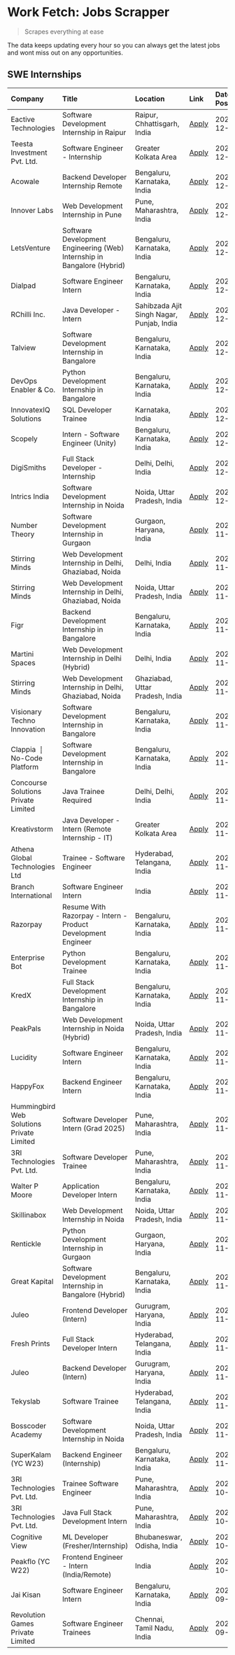 # Work Fetch: Jobs Scrapper
> Scrapes everything at ease

The data keeps updating every hour so you can always get the latest jobs and wont miss out on any opportunities.

## SWE Internships
<!--START_SECTION:workfetch-->
| Company                                   | Title                                                                   | Location                                  | Link                                                                                                                                                                                                                                        | Date Posted   |
|:------------------------------------------|:------------------------------------------------------------------------|:------------------------------------------|:--------------------------------------------------------------------------------------------------------------------------------------------------------------------------------------------------------------------------------------------|:--------------|
| Eactive Technologies                      | Software Development Internship in Raipur                               | Raipur, Chhattisgarh, India               | [Apply](https://in.linkedin.com/jobs/view/software-development-internship-in-raipur-at-eactive-technologies-4092436879?position=55&pageNum=0&refId=aagcw0DlH4InN6qYs8ZIbw%3D%3D&trackingId=ePwTj1gvm3wnB1RUuR1snw%3D%3D)                    | 2024-12-07    |
| Teesta Investment Pvt. Ltd.               | Software Engineer - Internship                                          | Greater Kolkata Area                      | [Apply](https://in.linkedin.com/jobs/view/software-engineer-internship-at-teesta-investment-pvt-ltd-4091876508?position=29&pageNum=0&refId=aagcw0DlH4InN6qYs8ZIbw%3D%3D&trackingId=NS3gjd%2F95bTIdHWHzdRbNA%3D%3D)                          | 2024-12-06    |
| Acowale                                   | Backend Developer Internship Remote                                     | Bengaluru, Karnataka, India               | [Apply](https://in.linkedin.com/jobs/view/backend-developer-internship-remote-at-acowale-4092416539?position=31&pageNum=0&refId=aagcw0DlH4InN6qYs8ZIbw%3D%3D&trackingId=nQx7fkUCLmSr0Fv1v7%2FxPQ%3D%3D)                                     | 2024-12-06    |
| Innover Labs                              | Web Development Internship in Pune                                      | Pune, Maharashtra, India                  | [Apply](https://in.linkedin.com/jobs/view/web-development-internship-in-pune-at-innover-labs-4091603204?position=32&pageNum=0&refId=aagcw0DlH4InN6qYs8ZIbw%3D%3D&trackingId=cdgVfVoDhVOYy15pcZ9AWg%3D%3D)                                   | 2024-12-06    |
| LetsVenture                               | Software Development Engineering (Web) Internship in Bangalore (Hybrid) | Bengaluru, Karnataka, India               | [Apply](https://in.linkedin.com/jobs/view/software-development-engineering-web-internship-in-bangalore-hybrid-at-letsventure-4091603237?position=34&pageNum=0&refId=aagcw0DlH4InN6qYs8ZIbw%3D%3D&trackingId=lldBWnkZEL2hxBGUdFFkxQ%3D%3D)   | 2024-12-06    |
| Dialpad                                   | Software Engineer Intern                                                | Bengaluru, Karnataka, India               | [Apply](https://in.linkedin.com/jobs/view/software-engineer-intern-at-dialpad-4091428917?position=2&pageNum=0&refId=aagcw0DlH4InN6qYs8ZIbw%3D%3D&trackingId=U1m%2FgHh2j1NTy9dTf7W8qg%3D%3D)                                                 | 2024-12-05    |
| RChilli Inc.                              | Java Developer - Intern                                                 | Sahibzada Ajit Singh Nagar, Punjab, India | [Apply](https://in.linkedin.com/jobs/view/java-developer-intern-at-rchilli-inc-4091299457?position=37&pageNum=0&refId=aagcw0DlH4InN6qYs8ZIbw%3D%3D&trackingId=wst8aJxUkSMP%2FKhomRZr9A%3D%3D)                                               | 2024-12-05    |
| Talview                                   | Software Development Internship in Bangalore                            | Bengaluru, Karnataka, India               | [Apply](https://in.linkedin.com/jobs/view/software-development-internship-in-bangalore-at-talview-4089000537?position=4&pageNum=0&refId=aagcw0DlH4InN6qYs8ZIbw%3D%3D&trackingId=Rb4it7%2B7Pzx8XdgzU8i5OQ%3D%3D)                             | 2024-12-04    |
| DevOps Enabler & Co.                      | Python Development Internship in Bangalore                              | Bengaluru, Karnataka, India               | [Apply](https://in.linkedin.com/jobs/view/python-development-internship-in-bangalore-at-devops-enabler-co-4088596906?position=45&pageNum=0&refId=aagcw0DlH4InN6qYs8ZIbw%3D%3D&trackingId=BQATH%2BSTFBCWBuMn9XYrgQ%3D%3D)                    | 2024-12-04    |
| InnovatexIQ Solutions                     | SQL Developer Trainee                                                   | Karnataka, India                          | [Apply](https://in.linkedin.com/jobs/view/sql-developer-trainee-at-innovatexiq-solutions-4090206914?position=39&pageNum=0&refId=aagcw0DlH4InN6qYs8ZIbw%3D%3D&trackingId=pgZIpmAz9PEmh98GDKoD7w%3D%3D)                                       | 2024-12-03    |
| Scopely                                   | Intern - Software Engineer (Unity)                                      | Bengaluru, Karnataka, India               | [Apply](https://in.linkedin.com/jobs/view/intern-software-engineer-unity-at-scopely-4074050850?position=59&pageNum=0&refId=aagcw0DlH4InN6qYs8ZIbw%3D%3D&trackingId=OA7yT9VQoc%2FipjuC%2FczdQQ%3D%3D)                                        | 2024-12-03    |
| DigiSmiths                                | Full Stack Developer - Internship                                       | Delhi, Delhi, India                       | [Apply](https://in.linkedin.com/jobs/view/full-stack-developer-internship-at-digismiths-4089589512?position=54&pageNum=0&refId=aagcw0DlH4InN6qYs8ZIbw%3D%3D&trackingId=EwSEnxgeqAbu5XafBzWsBQ%3D%3D)                                        | 2024-12-02    |
| Intrics India                             | Software Development Internship in Noida                                | Noida, Uttar Pradesh, India               | [Apply](https://in.linkedin.com/jobs/view/software-development-internship-in-noida-at-intrics-india-4088621201?position=15&pageNum=0&refId=aagcw0DlH4InN6qYs8ZIbw%3D%3D&trackingId=QEyara4Ij%2BXzyOJ3anrsPw%3D%3D)                          | 2024-12-01    |
| Number Theory                             | Software Development Internship in Gurgaon                              | Gurgaon, Haryana, India                   | [Apply](https://in.linkedin.com/jobs/view/software-development-internship-in-gurgaon-at-number-theory-4087550503?position=22&pageNum=0&refId=aagcw0DlH4InN6qYs8ZIbw%3D%3D&trackingId=KQYDqFf5qb8tQFpJcn%2FhWg%3D%3D)                        | 2024-11-29    |
| Stirring Minds                            | Web Development Internship in Delhi, Ghaziabad, Noida                   | Delhi, India                              | [Apply](https://in.linkedin.com/jobs/view/web-development-internship-in-delhi-ghaziabad-noida-at-stirring-minds-4087549741?position=36&pageNum=0&refId=aagcw0DlH4InN6qYs8ZIbw%3D%3D&trackingId=sIjD5JHkZW03EVUs%2FjcwAA%3D%3D)              | 2024-11-29    |
| Stirring Minds                            | Web Development Internship in Delhi, Ghaziabad, Noida                   | Noida, Uttar Pradesh, India               | [Apply](https://in.linkedin.com/jobs/view/web-development-internship-in-delhi-ghaziabad-noida-at-stirring-minds-4087549740?position=43&pageNum=0&refId=aagcw0DlH4InN6qYs8ZIbw%3D%3D&trackingId=R09ZOicOs8ePE7GnBle2HQ%3D%3D)                | 2024-11-29    |
| Figr                                      | Backend Development Internship in Bangalore                             | Bengaluru, Karnataka, India               | [Apply](https://in.linkedin.com/jobs/view/backend-development-internship-in-bangalore-at-figr-4087552209?position=53&pageNum=0&refId=aagcw0DlH4InN6qYs8ZIbw%3D%3D&trackingId=0J0A%2Fvyer6LwVFODKWSIkQ%3D%3D)                                | 2024-11-29    |
| Martini Spaces                            | Web Development Internship in Delhi (Hybrid)                            | Delhi, India                              | [Apply](https://in.linkedin.com/jobs/view/web-development-internship-in-delhi-hybrid-at-martini-spaces-4087552215?position=56&pageNum=0&refId=aagcw0DlH4InN6qYs8ZIbw%3D%3D&trackingId=2pXRm9dSMuVVWuPOsdZ6Dg%3D%3D)                         | 2024-11-29    |
| Stirring Minds                            | Web Development Internship in Delhi, Ghaziabad, Noida                   | Ghaziabad, Uttar Pradesh, India           | [Apply](https://in.linkedin.com/jobs/view/web-development-internship-in-delhi-ghaziabad-noida-at-stirring-minds-4087549736?position=60&pageNum=0&refId=aagcw0DlH4InN6qYs8ZIbw%3D%3D&trackingId=P1gZ6%2Fz3vyUDhOFrip65WQ%3D%3D)              | 2024-11-29    |
| Visionary Techno Innovation               | Software Development Internship in Bangalore                            | Bengaluru, Karnataka, India               | [Apply](https://in.linkedin.com/jobs/view/software-development-internship-in-bangalore-at-visionary-techno-innovation-4086916247?position=6&pageNum=0&refId=aagcw0DlH4InN6qYs8ZIbw%3D%3D&trackingId=G79J4Gshi2J3X59PIggj%2BA%3D%3D)         | 2024-11-28    |
| Clappia ⢸ No-Code Platform                | Software Development Internship in Bangalore                            | Bengaluru, Karnataka, India               | [Apply](https://in.linkedin.com/jobs/view/software-development-internship-in-bangalore-at-clappia-%E2%A2%B8-no-code-platform-4086916232?position=17&pageNum=0&refId=aagcw0DlH4InN6qYs8ZIbw%3D%3D&trackingId=2WZ9IYVUUs%2FTGQrzm6lD0A%3D%3D) | 2024-11-28    |
| Concourse Solutions Private Limited       | Java Trainee Required                                                   | Delhi, Delhi, India                       | [Apply](https://in.linkedin.com/jobs/view/java-trainee-required-at-concourse-solutions-private-limited-4087289970?position=21&pageNum=0&refId=aagcw0DlH4InN6qYs8ZIbw%3D%3D&trackingId=GuRPRo2xLT5gyGQmdPcy8w%3D%3D)                         | 2024-11-28    |
| Kreativstorm                              | Java Developer - Intern (Remote Internship - IT)                        | Greater Kolkata Area                      | [Apply](https://in.linkedin.com/jobs/view/java-developer-intern-remote-internship-it-at-kreativstorm-4087221036?position=35&pageNum=0&refId=aagcw0DlH4InN6qYs8ZIbw%3D%3D&trackingId=%2FUWmCl6F64EolnUbY95sOw%3D%3D)                         | 2024-11-28    |
| Athena Global Technologies Ltd            | Trainee - Software Engineer                                             | Hyderabad, Telangana, India               | [Apply](https://in.linkedin.com/jobs/view/trainee-software-engineer-at-athena-global-technologies-ltd-4087205108?position=42&pageNum=0&refId=aagcw0DlH4InN6qYs8ZIbw%3D%3D&trackingId=GY6LvJwgGqET6w4w7Xw6vA%3D%3D)                          | 2024-11-28    |
| Branch International                      | Software Engineer Intern                                                | India                                     | [Apply](https://in.linkedin.com/jobs/view/software-engineer-intern-at-branch-international-4054425650?position=46&pageNum=0&refId=aagcw0DlH4InN6qYs8ZIbw%3D%3D&trackingId=7%2F2LtPyWRR1gT2k3I5QF9A%3D%3D)                                   | 2024-11-26    |
| Razorpay                                  | Resume With Razorpay - Intern - Product Development Engineer            | Bengaluru, Karnataka, India               | [Apply](https://in.linkedin.com/jobs/view/resume-with-razorpay-intern-product-development-engineer-at-razorpay-4082644771?position=9&pageNum=0&refId=aagcw0DlH4InN6qYs8ZIbw%3D%3D&trackingId=0aBXEy2xzlSwPIoSsYjPAg%3D%3D)                  | 2024-11-25    |
| Enterprise Bot                            | Python Development Trainee                                              | Bengaluru, Karnataka, India               | [Apply](https://in.linkedin.com/jobs/view/python-development-trainee-at-enterprise-bot-4084354604?position=38&pageNum=0&refId=aagcw0DlH4InN6qYs8ZIbw%3D%3D&trackingId=VFx3rDtdgU%2BExpviTWX3WA%3D%3D)                                       | 2024-11-24    |
| KredX                                     | Full Stack Development Internship in Bangalore                          | Bengaluru, Karnataka, India               | [Apply](https://in.linkedin.com/jobs/view/full-stack-development-internship-in-bangalore-at-kredx-4082021747?position=7&pageNum=0&refId=aagcw0DlH4InN6qYs8ZIbw%3D%3D&trackingId=W9HoZib5FQFVv4mE0mw3wA%3D%3D)                               | 2024-11-22    |
| PeakPals                                  | Web Development Internship in Noida (Hybrid)                            | Noida, Uttar Pradesh, India               | [Apply](https://in.linkedin.com/jobs/view/web-development-internship-in-noida-hybrid-at-peakpals-4082025102?position=44&pageNum=0&refId=aagcw0DlH4InN6qYs8ZIbw%3D%3D&trackingId=%2FOC5oURLTlzse%2FPR%2BmId6w%3D%3D)                         | 2024-11-22    |
| Lucidity                                  | Software Engineer Intern                                                | Bengaluru, Karnataka, India               | [Apply](https://in.linkedin.com/jobs/view/software-engineer-intern-at-lucidity-4081805788?position=13&pageNum=0&refId=aagcw0DlH4InN6qYs8ZIbw%3D%3D&trackingId=6K57Vxhv%2BMbJOEvtePbG%2BQ%3D%3D)                                             | 2024-11-21    |
| HappyFox                                  | Backend Engineer Intern                                                 | Bengaluru, Karnataka, India               | [Apply](https://in.linkedin.com/jobs/view/backend-engineer-intern-at-happyfox-4079265240?position=57&pageNum=0&refId=aagcw0DlH4InN6qYs8ZIbw%3D%3D&trackingId=JOKBcXfZQvnn%2Bxyzp2zoLg%3D%3D)                                                | 2024-11-21    |
| Hummingbird Web Solutions Private Limited | Software Developer Intern (Grad 2025)                                   | Pune, Maharashtra, India                  | [Apply](https://in.linkedin.com/jobs/view/software-developer-intern-grad-2025-at-hummingbird-web-solutions-private-limited-4079796998?position=58&pageNum=0&refId=aagcw0DlH4InN6qYs8ZIbw%3D%3D&trackingId=aY%2BRCV3E8HOu72GCuhLlMA%3D%3D)   | 2024-11-21    |
| 3RI Technologies Pvt. Ltd.                | Software Developer Trainee                                              | Pune, Maharashtra, India                  | [Apply](https://in.linkedin.com/jobs/view/software-developer-trainee-at-3ri-technologies-pvt-ltd-4080283578?position=25&pageNum=0&refId=aagcw0DlH4InN6qYs8ZIbw%3D%3D&trackingId=iEffBR7%2BR9EmC4PJluw7Mw%3D%3D)                             | 2024-11-19    |
| Walter P Moore                            | Application Developer Intern                                            | Bengaluru, Karnataka, India               | [Apply](https://in.linkedin.com/jobs/view/application-developer-intern-at-walter-p-moore-4077126811?position=24&pageNum=0&refId=aagcw0DlH4InN6qYs8ZIbw%3D%3D&trackingId=blFhDJgm1K3kJ6ksANhu2Q%3D%3D)                                       | 2024-11-18    |
| Skillinabox                               | Web Development Internship in Noida                                     | Noida, Uttar Pradesh, India               | [Apply](https://in.linkedin.com/jobs/view/web-development-internship-in-noida-at-skillinabox-4077783016?position=16&pageNum=0&refId=aagcw0DlH4InN6qYs8ZIbw%3D%3D&trackingId=IgHCiyl4jX2l40El6JCJHQ%3D%3D)                                   | 2024-11-16    |
| Rentickle                                 | Python Development Internship in Gurgaon                                | Gurgaon, Haryana, India                   | [Apply](https://in.linkedin.com/jobs/view/python-development-internship-in-gurgaon-at-rentickle-4075922770?position=19&pageNum=0&refId=aagcw0DlH4InN6qYs8ZIbw%3D%3D&trackingId=V4NGptG2wJ6vIfB8GQAE3g%3D%3D)                                | 2024-11-14    |
| Great Kapital                             | Software Development Internship in Bangalore (Hybrid)                   | Bengaluru, Karnataka, India               | [Apply](https://in.linkedin.com/jobs/view/software-development-internship-in-bangalore-hybrid-at-great-kapital-4074322094?position=27&pageNum=0&refId=aagcw0DlH4InN6qYs8ZIbw%3D%3D&trackingId=z40urJ018CeNKSdmOQmJOg%3D%3D)                 | 2024-11-12    |
| Juleo                                     | Frontend Developer (Intern)                                             | Gurugram, Haryana, India                  | [Apply](https://in.linkedin.com/jobs/view/frontend-developer-intern-at-juleo-4072443159?position=30&pageNum=0&refId=aagcw0DlH4InN6qYs8ZIbw%3D%3D&trackingId=HJdkOqQz6%2BBo%2BKvRhBswPA%3D%3D)                                               | 2024-11-12    |
| Fresh Prints                              | Full Stack Developer Intern                                             | Hyderabad, Telangana, India               | [Apply](https://in.linkedin.com/jobs/view/full-stack-developer-intern-at-fresh-prints-4074759619?position=41&pageNum=0&refId=aagcw0DlH4InN6qYs8ZIbw%3D%3D&trackingId=fTEHbBO%2FApOggQuIKiSaVw%3D%3D)                                        | 2024-11-12    |
| Juleo                                     | Backend Developer (Intern)                                              | Gurugram, Haryana, India                  | [Apply](https://in.linkedin.com/jobs/view/backend-developer-intern-at-juleo-4072437848?position=50&pageNum=0&refId=aagcw0DlH4InN6qYs8ZIbw%3D%3D&trackingId=pH6seGlJ6Db1vLBxJB1hkQ%3D%3D)                                                    | 2024-11-12    |
| Tekyslab                                  | Software Trainee                                                        | Hyderabad, Telangana, India               | [Apply](https://in.linkedin.com/jobs/view/software-trainee-at-tekyslab-4074128169?position=51&pageNum=0&refId=aagcw0DlH4InN6qYs8ZIbw%3D%3D&trackingId=fhPZP9hhzHFrxW1wsSqCGQ%3D%3D)                                                         | 2024-11-11    |
| Bosscoder Academy                         | Software Development Internship in Noida                                | Noida, Uttar Pradesh, India               | [Apply](https://in.linkedin.com/jobs/view/software-development-internship-in-noida-at-bosscoder-academy-4070090866?position=12&pageNum=0&refId=aagcw0DlH4InN6qYs8ZIbw%3D%3D&trackingId=kIATKE5YFZiTba%2Bhb%2FoImQ%3D%3D)                    | 2024-11-06    |
| SuperKalam (YC W23)                       | Backend Engineer (Internship)                                           | Bengaluru, Karnataka, India               | [Apply](https://in.linkedin.com/jobs/view/backend-engineer-internship-at-superkalam-yc-w23-4069134451?position=33&pageNum=0&refId=aagcw0DlH4InN6qYs8ZIbw%3D%3D&trackingId=Ewx1i3DXqwz81Ib9fqJQwg%3D%3D)                                     | 2024-11-06    |
| 3RI Technologies Pvt. Ltd.                | Trainee Software Engineer                                               | Pune, Maharashtra, India                  | [Apply](https://in.linkedin.com/jobs/view/trainee-software-engineer-at-3ri-technologies-pvt-ltd-4048233384?position=40&pageNum=0&refId=aagcw0DlH4InN6qYs8ZIbw%3D%3D&trackingId=HcKm4xmcxquSsMwDGSeCIw%3D%3D)                                | 2024-10-15    |
| 3RI Technologies Pvt. Ltd.                | Java Full Stack Development Intern                                      | Pune, Maharashtra, India                  | [Apply](https://in.linkedin.com/jobs/view/java-full-stack-development-intern-at-3ri-technologies-pvt-ltd-4048231995?position=49&pageNum=0&refId=aagcw0DlH4InN6qYs8ZIbw%3D%3D&trackingId=Mw%2BXbin1IfN83T8uMZWLBg%3D%3D)                     | 2024-10-15    |
| Cognitive View                            | ML Developer (Fresher/Internship)                                       | Bhubaneswar, Odisha, India                | [Apply](https://in.linkedin.com/jobs/view/ml-developer-fresher-internship-at-cognitive-view-4040430973?position=28&pageNum=0&refId=aagcw0DlH4InN6qYs8ZIbw%3D%3D&trackingId=%2BSkS6Tvp7Wg4YkbMT00VOA%3D%3D)                                  | 2024-10-04    |
| Peakflo (YC W22)                          | Frontend Engineer - Intern (India/Remote)                               | India                                     | [Apply](https://in.linkedin.com/jobs/view/frontend-engineer-intern-india-remote-at-peakflo-yc-w22-4037729755?position=8&pageNum=0&refId=aagcw0DlH4InN6qYs8ZIbw%3D%3D&trackingId=Rhrx6JBlyyy2yymACN3%2Fvw%3D%3D)                             | 2024-10-01    |
| Jai Kisan                                 | Software Engineer Intern                                                | Bengaluru, Karnataka, India               | [Apply](https://in.linkedin.com/jobs/view/software-engineer-intern-at-jai-kisan-4024075360?position=47&pageNum=0&refId=aagcw0DlH4InN6qYs8ZIbw%3D%3D&trackingId=a9smIeJACLtDrKSuD2WrXA%3D%3D)                                                | 2024-09-09    |
| Revolution Games Private Limited          | Software Engineer Trainees                                              | Chennai, Tamil Nadu, India                | [Apply](https://in.linkedin.com/jobs/view/software-engineer-trainees-at-revolution-games-private-limited-4015912927?position=48&pageNum=0&refId=aagcw0DlH4InN6qYs8ZIbw%3D%3D&trackingId=XhgIJO1OD6jXdUrioCvSPw%3D%3D)                       | 2024-09-02    |
<!--END_SECTION:workfetch-->
